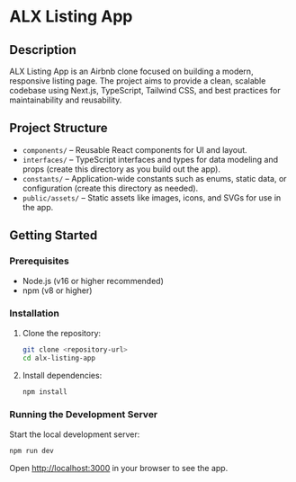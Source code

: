 # ALX Listing App

## Description

ALX Listing App is an Airbnb clone focused on building a modern, responsive listing page. The project aims to provide a clean, scalable codebase using Next.js, TypeScript, Tailwind CSS, and best practices for maintainability and reusability.

## Project Structure

- `components/` – Reusable React components for UI and layout.
- `interfaces/` – TypeScript interfaces and types for data modeling and props (create this directory as you build out the app).
- `constants/` – Application-wide constants such as enums, static data, or configuration (create this directory as needed).
- `public/assets/` – Static assets like images, icons, and SVGs for use in the app.

## Getting Started

### Prerequisites

- Node.js (v16 or higher recommended)
- npm (v8 or higher)

### Installation

1. Clone the repository:
   ```bash
   git clone <repository-url>
   cd alx-listing-app
   ```
2. Install dependencies:
   ```bash
   npm install
   ```

### Running the Development Server

Start the local development server:

```bash
npm run dev
```

Open [http://localhost:3000](http://localhost:3000) in your browser to see the app.
